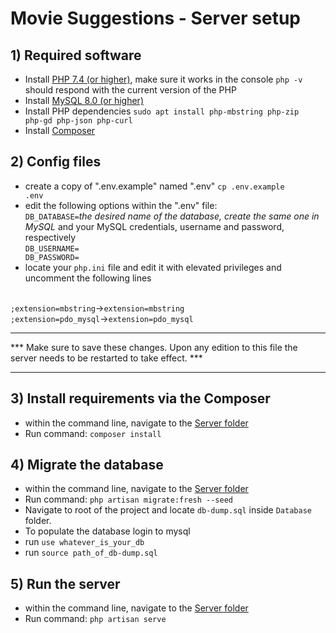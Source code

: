 <h1>Movie Suggestions - Server setup</h1>

## 1) Required software

 - Install [PHP 7.4 (or higher)](https://www.php.net/manual/en/install.php),
 make sure it works in the console <code>php -v</code> should respond with the current version of the PHP
 - Install [MySQL 8.0 (or higher)](https://www.mysql.com/downloads/)
 - Install PHP dependencies <code>sudo apt install
 php-mbstring php-zip php-gd php-json php-curl</code>
 - Install [Composer](https://getcomposer.org/download/)


## 2) Config files

 - create a copy of ".env.example" named ".env" <code>cp .env.example .env</code>
 - edit the following options within the ".env" file:
<br><code>DB_DATABASE=</code><i>the desired name of the database, create the same one in MySQL</i>
and your MySQL credentials, username and password, respectively
<br><code>DB_USERNAME=<br>DB_PASSWORD=</code>
 - locate your <code>php.ini</code> file and edit it with elevated privileges and
 uncomment the following lines
 <br>
 <code>;extension=mbstring</code>-><code>extension=mbstring</code>
 <br>
 <code>;extension=pdo_mysql</code>-><code>extension=pdo_mysql</code>
 
<hr>
*** Make sure to save these changes.
Upon any edition to this file the server needs to be restarted to take effect. ***
<hr>

## 3) Install requirements via the Composer

- within the command line, navigate to the 
[Server folder](https://github.com/mayonez89/MovieSuggestions/blob/main/Server)
 - Run command: <code>composer install</code>

## 4) Migrate the database

 - within the command line, navigate to the 
[Server folder](https://github.com/mayonez89/MovieSuggestions/blob/main/Server)
 - Run command: <code>php artisan migrate:fresh --seed</code>
 - Navigate to root of the project and locate `db-dump.sql` inside `Database` folder.
 - To populate the database login to mysql
 - run `use whatever_is_your_db`
 - run `source path_of_db-dump.sql`
## 5) Run the server

- within the command line, navigate to the 
[Server folder](https://github.com/mayonez89/MovieSuggestions/blob/main/Server)
 - Run command: <code>php artisan serve</code>
